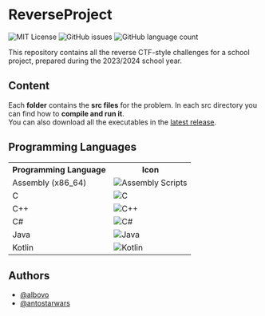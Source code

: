 # ReverseProject
<p align="left">
    <img alt="MIT License" src="https://img.shields.io/badge/License-MIT-green.svg">
    <img alt="GitHub issues" src="https://img.shields.io/github/issues/AlBovo/ReverseProject">
    <img alt="GitHub language count" src="https://img.shields.io/github/languages/count/albovo/ReverseProject">
</p>
This repository contains all the reverse CTF-style challenges for a school project, prepared during the 2023/2024 school year.

## Content

Each **folder** contains the **src files** for the problem.
In each src directory you can find how to **compile and run it**.<br>
You can also download all the executables in the [latest release](https://github.com/AlBovo/ReverseProject/releases/latest).

## Programming Languages
<table>
    <tr>
        <th>Programming Language</th>
        <th>Icon</th>
    </tr>
    <tr>
        <td>Assembly (x86_64)</td>
        <td><img alt="Assembly Scripts" src="https://img.shields.io/badge/assembly%20script-%23000000.svg?style=for-the-badge&logo=assemblyscript&logoColor=white"></td>
    </tr>
    <tr>
        <td>C</td>
        <td><img alt="C" src="https://img.shields.io/badge/c-%2300599C.svg?style=for-the-badge&logo=c&logoColor=white"></td>
    </tr>
    <tr>
        <td>C++</td>
        <td><img alt="C++" src="https://img.shields.io/badge/c++-%2300599C.svg?style=for-the-badge&logo=c%2B%2B&logoColor=white"></td>
    </tr>
    <tr>
        <td>C#</td>
        <td><img alt="C#" src="https://img.shields.io/badge/c%23-%23239120.svg?style=for-the-badge&logo=csharp&logoColor=white"></td>
    </tr>
    <tr>
        <td>Java</td>
        <td><img alt="Java" src="https://img.shields.io/badge/java-%23ED8B00.svg?style=for-the-badge&logo=openjdk&logoColor=white"></td>
    </tr>
    <tr>
        <td>Kotlin</td>
        <td><img alt="Kotlin" src="https://img.shields.io/badge/kotlin-%237F52FF.svg?style=for-the-badge&logo=kotlin&logoColor=white"></td>
    </tr>
</table>

## Authors

- [@albovo](https://www.github.com/albovo)
- [@antostarwars](https://www.github.com/antostarwars)
